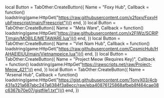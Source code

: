 local Button = TabOther:CreateButton({
	Name = "Foxy Hub",
	Callback = function()
		loadstring(game:HttpGet("https://raw.githubusercontent.com/x2foxy/FoxyHubFreescript/main/Freescript"))()
	end,
})
local Button = TabOther:CreateButton({
	Name = "Meta Ware",
	Callback = function()
		loadstring(game:HttpGet('https://raw.githubusercontent.com/x2FIWz/SCRIPT/main/MOBILE/METAWARE.lua'))()
	end,
})
local Button = TabOther:CreateButton({
	Name = "Viet Nam Hub",
	Callback = function()
		loadstring(game:HttpGet("https://raw.githubusercontent.com/CosmicHub/HAHAEIEIUU/main/Vietnampeice.lua"))()
	end,
})
local Button = TabOther:CreateButton({
	Name = "Project Meow (Requires Key)",
	Callback = function()
	loadstring(game:HttpGet"https://rawscripts.net/raw/Project-Meow_421")()
	end,
})
local Button = TabOther:CreateButton({
	Name = "Arsenal Hub",
	Callback = function()
		loadstring(game:HttpGet("https://gist.githubusercontent.com/TonyX03/4cb431a321a687abc247a6384f3a8ecc/raw/eba40876125868afbeb8f464cae08c6367b70e07/gistfile1.txt"))()
	end,
})
